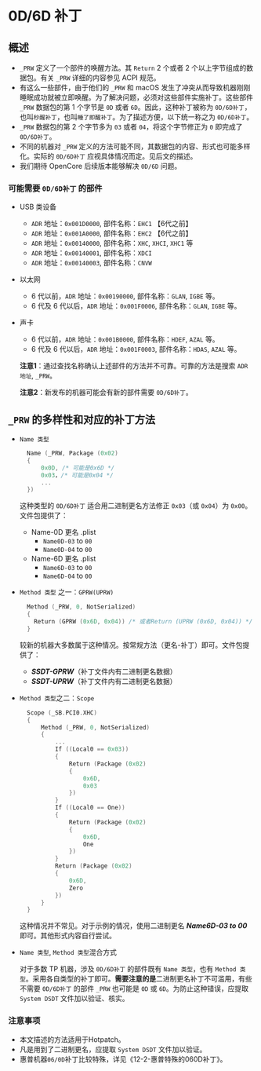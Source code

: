 # 0D/6D 补丁

## 概述

- `_PRW` 定义了一个部件的唤醒方法。其 `Return` 2 个或者 2 个以上字节组成的数据包。有关 `_PRW` 详细的内容参见 ACPI 规范。
- 有这么一些部件，由于他们的 `_PRW` 和 macOS 发生了冲突从而导致机器刚刚睡眠成功就被立即唤醒。为了解决问题，必须对这些部件实施补丁。这些部件 `_PRW` 数据包的第 1 个字节是 `0D` 或者 `6D`。因此，这种补丁被称为 `0D/6D补丁`，也叫`秒醒补丁`，也叫`睡了即醒补丁`。为了描述方便，以下统一称之为 `0D/6D补丁`。
- `_PRW` 数据包的第 2 个字节多为 `03` 或者 `04`，将这个字节修正为 `0` 即完成了 `0D/6D补丁`。
- 不同的机器对 `_PRW` 定义的方法可能不同，其数据包的内容、形式也可能多样化。实际的 `0D/6D补丁` 应视具体情况而定。见后文的描述。
- 我们期待 OpenCore 后续版本能够解决 `0D/6D` 问题。

### 可能需要 `0D/6D补丁` 的部件

- USB 类设备

  - `ADR` 地址：`0x001D0000`, 部件名称：`EHC1` 【6代之前】
  - `ADR` 地址：`0x001A0000`, 部件名称：`EHC2` 【6代之前】
  - `ADR` 地址：`0x00140000`, 部件名称：`XHC`, `XHCI`, `XHC1` 等
  - `ADR` 地址：`0x00140001`, 部件名称：`XDCI`
  - `ADR` 地址：`0x00140003`, 部件名称：`CNVW`

- 以太网

  - 6 代以前，`ADR` 地址：`0x00190000`, 部件名称：`GLAN`, `IGBE` 等。
  - 6 代及 6 代以后，`ADR` 地址：`0x001F0006`, 部件名称：`GLAN`, `IGBE` 等。

- 声卡

  - 6 代以前，`ADR` 地址：`0x001B0000`, 部件名称：`HDEF`, `AZAL` 等。
  - 6 代及 6 代以后，`ADR` 地址：`0x001F0003`, 部件名称：`HDAS`, `AZAL` 等。

  **注意1**：通过查找名称确认上述部件的方法并不可靠。可靠的方法是搜索 `ADR 地址`, `_PRW`。

  **注意2**：新发布的机器可能会有新的部件需要 `0D/6D补丁`。

## `_PRW` 的多样性和对应的补丁方法

- `Name 类型`

  ```Swift
    Name (_PRW, Package (0x02)
    {
        0x0D, /* 可能是0x6D */
        0x03，/* 可能是0x04 */
        ...
    })
  ```

  这种类型的 `0D/6D补丁` 适合用二进制更名方法修正 `0x03`（或 `0x04`）为 `0x00`。文件包提供了：

  - Name-0D 更名 .plist
    - `Name0D-03` to `00`
    - `Name0D-04` to `00`
  - Name-6D 更名 .plist
    - `Name6D-03` to `00`
    - `Name6D-04` to `00`

- `Method 类型` 之一：`GPRW(UPRW)`

  ```Swift
    Method (_PRW, 0, NotSerialized)
    {
      Return (GPRW (0x6D, 0x04)) /* 或者Return (UPRW (0x6D, 0x04)) */
    }
  ```

  较新的机器大多数属于这种情况。按常规方法（更名-补丁）即可。文件包提供了：

  - ***SSDT-GPRW***（补丁文件内有二进制更名数据）
  - ***SSDT-UPRW***（补丁文件内有二进制更名数据）

- `Method 类型`之二：`Scope`

  ```Swift
    Scope (_SB.PCI0.XHC)
    {
        Method (_PRW, 0, NotSerialized)
        {
            ...
            If ((Local0 == 0x03))
            {
                Return (Package (0x02)
                {
                    0x6D,
                    0x03
                })
            }
            If ((Local0 == One))
            {
                Return (Package (0x02)
                {
                    0x6D,
                    One
                })
            }
            Return (Package (0x02)
            {
                0x6D,
                Zero
            })
        }
    }
  ```

  这种情况并不常见。对于示例的情况，使用二进制更名 ***Name6D-03 to 00*** 即可。其他形式内容自行尝试。

- `Name 类型`, `Method 类型`混合方式

  对于多数 TP 机器，涉及 `0D/6D补丁` 的部件既有 `Name 类型`，也有 `Method 类型`。采用各自类型的补丁即可。**需要注意的是**二进制更名补丁不可滥用，有些不需要 `0D/6D补丁` 的部件 `_PRW` 也可能是 `0D` 或 `6D`。为防止这种错误，应提取 `System DSDT` 文件加以验证、核实。

### 注意事项

- 本文描述的方法适用于Hotpatch。
- 凡是用到了二进制更名，应提取 `System DSDT` 文件加以验证。
- 惠普机器`06/0D`补丁比较特殊，详见《12-2-惠普特殊的060D补丁》。